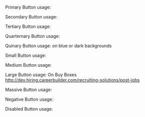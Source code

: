 Primary Button usage:

Secondary Button usage:

Tertiary Button usage:

Quarternary Button usage:

Quinary Button usage: on blue or dark backgrounds

Small Button usage:

Medium Button usage:

Large Button usage: On Buy Boxes http://dev.hiring.careerbuilder.com/recruiting-solutions/post-jobs

Massive Button usage:

Negative Button usage:

Disabled Button usage:
